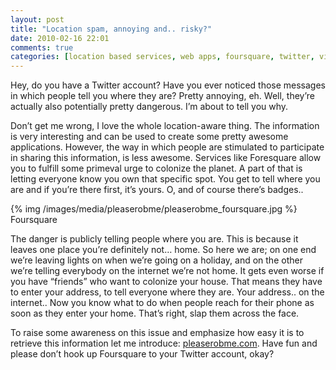 ```yaml
---
layout: post
title: "Location spam, annoying and.. risky?"
date: 2010-02-16 22:01
comments: true
categories: [location based services, web apps, foursquare, twitter, viral]
---
```


Hey, do you have a Twitter account? Have you ever noticed those messages in which people tell you where they are? Pretty annoying, eh. Well, they’re actually also potentially pretty dangerous. I’m about to tell you why.

<!-- more -->

Don’t get me wrong, I love the whole location-aware thing. The information is very interesting and can be used to create some pretty awesome applications. However, the way in which people are stimulated to participate in sharing this information, is less awesome. Services like Foresquare allow you to fulfill some primeval urge to colonize the planet. A part of that is letting everyone know you own that specific spot. You get to tell where you are and if you’re there first, it’s yours. O, and of course there’s badges..

{% img /images/media/pleaserobme/pleaserobme_foursquare.jpg %}
Foursquare

The danger is publicly telling people where you are. This is because it leaves one place you’re definitely not… home. So here we are; on one end we’re leaving lights on when we’re going on a holiday, and on the other  we’re telling everybody on the internet we’re not home. It gets even worse if you have “friends” who want to colonize your house. That means they have to enter your address, to tell everyone where they are. Your address.. on the internet.. Now you know what to do when people reach for their phone as soon as they enter your home. That’s right, slap them across the face.

To raise some awareness on this issue and emphasize how easy it is to retrieve this information let me introduce: [pleaserobme.com](http://www.pleaserobme.com). Have fun and please don’t hook up Foursquare to your Twitter account, okay?

